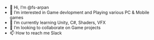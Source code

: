 - 👋 Hi, I’m @fs-arpan
- 👀 I’m interested in Game devlopment and Playing various PC & Mobile games
- 🌱 I’m currently learning Unity, C#, Shaders, VFX
- 💞️ I’m looking to collaborate on Game projects 
- 📫 How to reach me Slack

<!---
fs-arpan/fs-arpan is a ✨ special ✨ repository because its `README.md` (this file) appears on your GitHub profile.
You can click the Preview link to take a look at your changes.
--->
